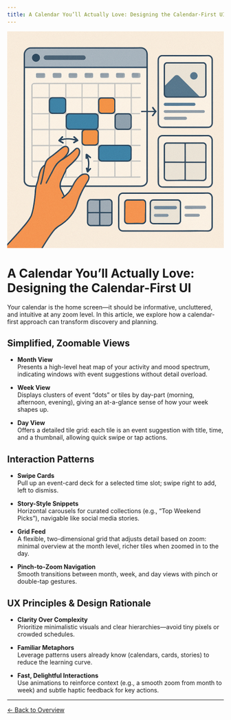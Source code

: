 ```yaml
---
title: A Calendar You’ll Actually Love: Designing the Calendar-First UI
---
```


![Calendar-First UI](/calendar/assets/calendar-ui.png)

# A Calendar You’ll Actually Love: Designing the Calendar-First UI

Your calendar is the home screen—it should be informative, uncluttered, and intuitive at any zoom level. In this article, we explore how a calendar-first approach can transform discovery and planning.

## Simplified, Zoomable Views

- **Month View**  
  Presents a high-level heat map of your activity and mood spectrum, indicating windows with event suggestions without detail overload.

- **Week View**  
  Displays clusters of event “dots” or tiles by day-part (morning, afternoon, evening), giving an at-a-glance sense of how your week shapes up.

- **Day View**  
  Offers a detailed tile grid: each tile is an event suggestion with title, time, and a thumbnail, allowing quick swipe or tap actions.

## Interaction Patterns

- **Swipe Cards**  
  Pull up an event-card deck for a selected time slot; swipe right to add, left to dismiss.

- **Story-Style Snippets**  
  Horizontal carousels for curated collections (e.g., “Top Weekend Picks”), navigable like social media stories.

- **Grid Feed**  
  A flexible, two-dimensional grid that adjusts detail based on zoom: minimal overview at the month level, richer tiles when zoomed in to the day.

- **Pinch-to-Zoom Navigation**  
  Smooth transitions between month, week, and day views with pinch or double-tap gestures.

## UX Principles & Design Rationale

- **Clarity Over Complexity**  
  Prioritize minimalistic visuals and clear hierarchies—avoid tiny pixels or crowded schedules.

- **Familiar Metaphors**  
  Leverage patterns users already know (calendars, cards, stories) to reduce the learning curve.

- **Fast, Delightful Interactions**  
  Use animations to reinforce context (e.g., a smooth zoom from month to week) and subtle haptic feedback for key actions.

---

[← Back to Overview](../)
